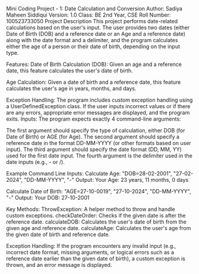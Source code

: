Mini Coding Project - 1: Date Calculation and Conversion
Author: Sadiya Maheen Siddiqui
Version: 1.0
Class: BE 2nd Year, CSE
Roll Number: 100523733050
Project Description
This project performs date-related calculations based on the user's input. The user provides two dates (either Date of Birth (DOB) and a reference date or an Age and a reference date) along with the date format and a delimiter, and the program calculates either the age of a person or their date of birth, depending on the input type.

Features:
Date of Birth Calculation (DOB):
Given an age and a reference date, this feature calculates the user's date of birth.

Age Calculation:
Given a date of birth and a reference date, this feature calculates the user's age in years, months, and days.

Exception Handling:
The program includes custom exception handling using a UserDefinedException class. If the user inputs incorrect values or if there are any errors, appropriate error messages are displayed, and the program exits.
Inputs:
The program expects exactly 4 command-line arguments:

The first argument should specify the type of calculation, either DOB (for Date of Birth) or AGE (for Age).
The second argument should specify a reference date in the format DD-MM-YYYY (or other formats based on user input).
The third argument should specify the date format (DD, MM, YY) used for the first date input.
The fourth argument is the delimiter used in the date inputs (e.g., - or /).

Example Command Line Inputs:
Calculate Age:
"DOB=28-02-2001", "27-02-2024", "DD-MM-YYYY", "-"
Output: Your Age: 23 years, 11 months, 0 days

Calculate Date of Birth:
"AGE=27-10-0019", "27-10-2024", "DD-MM-YYYY", "-"
Output: Your DOB: 27-10-2001

Key Methods:
ThrowException: A helper method to throw and handle custom exceptions.
checkDateOrder: Checks if the given date is after the reference date.
calculateDOB: Calculates the user's date of birth from the given age and reference date.
calculateAge: Calculates the user's age from the given date of birth and reference date.

Exception Handling:
If the program encounters any invalid input (e.g., incorrect date format, missing arguments, or logical errors such as a reference date earlier than the given date of birth), a custom exception is thrown, and an error message is displayed.

